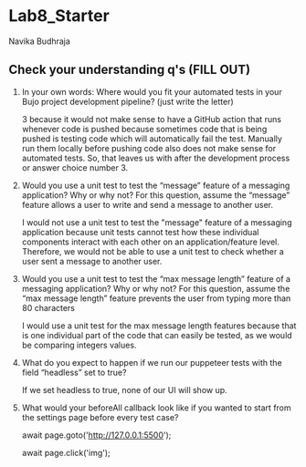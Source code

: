 # Lab8_Starter 

Navika Budhraja 

## Check your understanding q's (FILL OUT)
1. In your own words: Where would you fit your automated tests in your Bujo project development pipeline? (just write the letter)
   
   3 because it would not make sense to have a GitHub action that runs whenever code is pushed because sometimes code that is being pushed is testing code which will automatically fail the test. Manually run them locally before pushing code also does not make sense for automated tests. So, that leaves us with after the development process or answer choice number 3.

2. Would you use a unit test to test the “message” feature of a messaging application? Why or why not? For this question, assume the “message” feature allows a user to write and send a message to another user.
   
    I would not use a unit test to test the "message" feature of a messaging application because unit tests cannot test how these individual components interact with each other on an application/feature level. Therefore, we would not be able to use a unit test to check whether a user sent a message to another user.


3. Would you use a unit test to test the “max message length” feature of a messaging application? Why or why not? For this question, assume the “max message length” feature prevents the user from typing more than 80 characters 
   
    I would use a unit test for the max message length features because that is one individual part of the code that can easily be tested, as we would be comparing integers values.


4. What do you expect to happen if we run our puppeteer tests with the field “headless” set to true? 
   
    If we set headless to true, none of our UI will show up.

5. What would your beforeAll callback look like if you wanted to start from the settings page before every test case? 
   
    await page.goto('http://127.0.0.1:5500');
    
    await page.click('img');


